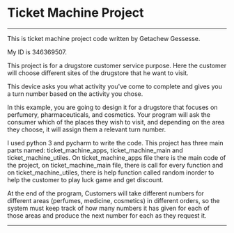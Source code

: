 # Ticket Machine Project
*****************************************************************

This is ticket machine project code written by Getachew Gessesse.

My ID is 346369507.

This project is for a drugstore customer service purpose. Here the customer will choose different
sites of the drugstore that he want to visit.

This device asks you what activity you've come to complete and gives you a turn number based
on the activity you chose.

In this example, you are going to design it for a drugstore that focuses on perfumery,
pharmaceuticals, and cosmetics.
Your program will ask the consumer which of the places they wish to visit, and depending on the
area they choose, it will assign them a relevant turn number.

I used python 3 and pycharm to write the code.
This project has three main parts named: ticket_machine_apps, ticket_machine_main and ticket_machine_utiles.
On ticket_machine_apps file there is the main code of the project, on ticket_machine_main file,
there is call for every function and on ticket_machine_utiles, there is help function 
called random inorder to help the customer to play luck game and get discount.

At the end of the program, Customers will take different numbers for different areas (perfumes, medicine, cosmetics) in
different orders, so the system must keep track of how many numbers it has given for each of
those areas and produce the next number for each as they request it.

*****************************************************************

